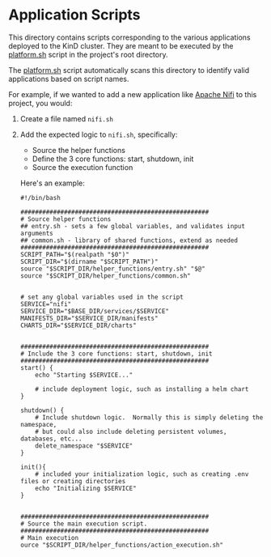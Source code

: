 # Application Scripts
This directory contains scripts corresponding to the various applications deployed to the KinD cluster. They are meant to be executed by the [platform.sh](../platform.sh) script in the project's root directory.  

The [platform.sh](../platform.sh) script automatically scans this directory to identify valid applications based on script names. 

For example, if we wanted to add a new application like [Apache Nifi](https://nifi.apache.org/) to this project, you would:

1. Create a file named `nifi.sh`
2. Add the expected logic to `nifi.sh`, specifically:
    - Source the helper functions
    - Define the 3 core functions: start, shutdown, init
    - Source the execution function
    
    Here's an example:

    ```
    #!/bin/bash

    ####################################################
    # Source helper functions
    ## entry.sh - sets a few global variables, and validates input arguments
    ## common.sh - library of shared functions, extend as needed
    ####################################################
    SCRIPT_PATH="$(realpath "$0")"
    SCRIPT_DIR="$(dirname "$SCRIPT_PATH")"
    source "$SCRIPT_DIR/helper_functions/entry.sh" "$@"
    source "$SCRIPT_DIR/helper_functions/common.sh"


    # set any global variables used in the script 
    SERVICE="nifi"
    SERVICE_DIR="$BASE_DIR/services/$SERVICE"
    MANIFESTS_DIR="$SERVICE_DIR/manifests"
    CHARTS_DIR="$SERVICE_DIR/charts"


    ####################################################
    # Include the 3 core functions: start, shutdown, init
    ####################################################
    start() {
        echo "Starting $SERVICE..."
        
        # include deployment logic, such as installing a helm chart
    }

    shutdown() {
        # Include shutdown logic.  Normally this is simply deleting the namespace,
        # but could also include deleting persistent volumes, databases, etc...
        delete_namespace "$SERVICE" 
    }

    init(){
        # included your initialization logic, such as creating .env files or creating directories
        echo "Initializing $SERVICE"
    }


    ####################################################
    # Source the main execution script. 
    ####################################################
    # Main execution
    ource "$SCRIPT_DIR/helper_functions/action_execution.sh"
    ```


